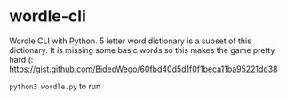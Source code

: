 # wordle-cli
Wordle CLI with Python. 5 letter word dictionary is a subset of this dictionary. It is missing some basic words so this makes the game pretty hard (: https://gist.github.com/BideoWego/60fbd40d5d1f0f1beca11ba95221dd38

`python3 wordle.py` to run
